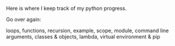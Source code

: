 Here is where I keep track of my python progress.

Go over again:

loops, functions, recursion, example, scope, module, command line arguments, classes & objects, lambda, virtual environment & pip
